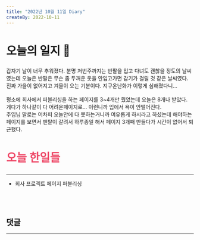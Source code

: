 ```yaml
---
title: "2022년 10월 11일 Diary"
createBy: 2022-10-11
---
```



##  <h2 style="font-size: 30px">오늘의 일지 🎪</h2>
갑자기 날이 너무 추워졌다. 분명 저번주까지는 반팔을 입고 다녀도 괜찮을 정도의 날씨였는데 오늘은 반팔은 무슨 좀 두꺼운 옷을 안입고가면 감기가 걸릴 것 같은 날씨였다. 진짜 가을이 없어지고 겨울이 오는 기분이다. 지구온난화가 이렇게 심해졌다니... 
<br>
<br>
평소에 회사에서 퍼블리싱을 하는 페이지를 3~4개만 줬었는데 오늘은 8개나 받았다. 게다가 하나같이 다 어려운페이지로... 이런니까 입에서 욕이 안떨어진다.
<br>
주임님 말로는 어차피 오늘안에 다 못하는거니까 여유롭게 하시라고 하셨는데 해야하는 페이지를 보면서 멘탈이 갈려서 하루종일 해서 페이지 3개째 만들다가 시간이 없어서 퇴근했다.


## <h2 style="color: #ee4867; font-size: 30px">오늘 한일들</h2>
--- 
- 회사 프로젝트 페이지 퍼블리싱

<br>
<br>

## 댓글
---
<br>

<Comment />
